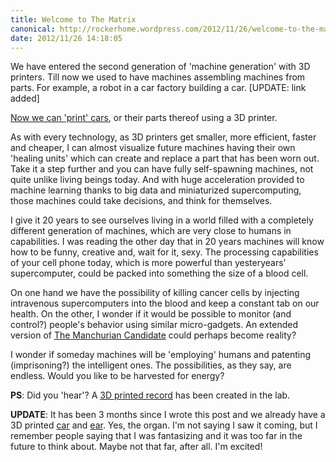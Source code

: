 ```yaml
---
title: Welcome to The Matrix
canonical: http://rockerhome.wordpress.com/2012/11/26/welcome-to-the-matrix/
date: 2012/11/26 14:18:05
---
```

We have entered the second generation of 'machine generation' with 3D printers. Till now we used to have machines assembling machines from parts. For example, a robot in a car factory building a car.<span class="more" /> [UPDATE: link added] 

[Now we can 'print' cars](http://www.wired.com/autopia/2013/02/3d-printed-car/), or their parts thereof using a 3D printer. 

As with every technology, as 3D printers get smaller, more efficient, faster and cheaper, I can almost visualize future machines having their own 'healing units' which can create and replace a part that has been worn out. Take it a step further and you can have fully self-spawning machines, not quite unlike living beings today. And with huge acceleration provided to machine learning thanks to big data and miniaturized supercomputing, those machines could take decisions, and think for themselves. 

I give it 20 years to see ourselves living in a world filled with a completely different generation of machines, which are very close to humans in capabilities. I was reading the other day that in 20 years machines will know how to be funny, creative and, wait for it, sexy. The processing capabilities of your cell phone today, which is more powerful than yesteryears' supercomputer, could be packed into something the size of a blood cell.

On one hand we have the possibility of killing cancer cells by injecting intravenous supercomputers into the blood and keep a constant tab on our health. On the other, I wonder if it would be possible to monitor (and control?) people's behavior using similar micro-gadgets. An extended version of [The Manchurian Candidate](http://www.imdb.com/title/tt0368008/) could perhaps become reality?

I wonder if someday machines will be 'employing' humans and patenting (imprisoning?) the intelligent ones. The possibilities, as they say, are endless. Would you like to be harvested for energy?

**PS**: Did you 'hear'? A [3D printed record](http://www.wired.com/design/2012/12/3-d-printed-record/) has been created in the lab.

**UPDATE**: It has been 3 months since I wrote this post and we already have a 3D printed [car](http://www.wired.com/autopia/2013/02/3d-printed-car/) and [ear](http://www.medgadget.com/2013/02/cornell-bioengineers-3d-print-living-replacement-ears.html). Yes, the organ. I'm not saying I saw it coming, but I remember people saying that I was fantasizing and it was too far in the future to think about. Maybe not that far, after all. I'm excited!